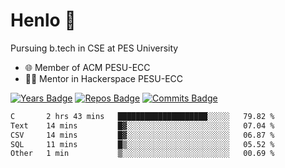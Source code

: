 
# Henlo 🌊

Pursuing b.tech in CSE at PES University

 - 🌐 Member of ACM PESU-ECC
 - 👨‍💻 Mentor in Hackerspace PESU-ECC

 [![Years Badge](https://badges.pufler.dev/years/bwaklog)](https://badges.pufler.dev) 
 [![Repos Badge](https://badges.pufler.dev/repos/bwaklog)](https://badges.pufler.dev)
 [![Commits Badge](https://badges.pufler.dev/commits/monthly/bwaklog)](https://badges.pufler.dev)

<!--START_SECTION:waka-->

```txt
C       2 hrs 43 mins   ████████████████████░░░░░   79.82 %
Text    14 mins         █▓░░░░░░░░░░░░░░░░░░░░░░░   07.04 %
CSV     14 mins         █▓░░░░░░░░░░░░░░░░░░░░░░░   06.87 %
SQL     11 mins         █▒░░░░░░░░░░░░░░░░░░░░░░░   05.52 %
Other   1 min           ▒░░░░░░░░░░░░░░░░░░░░░░░░   00.69 %
```

<!--END_SECTION:waka-->
